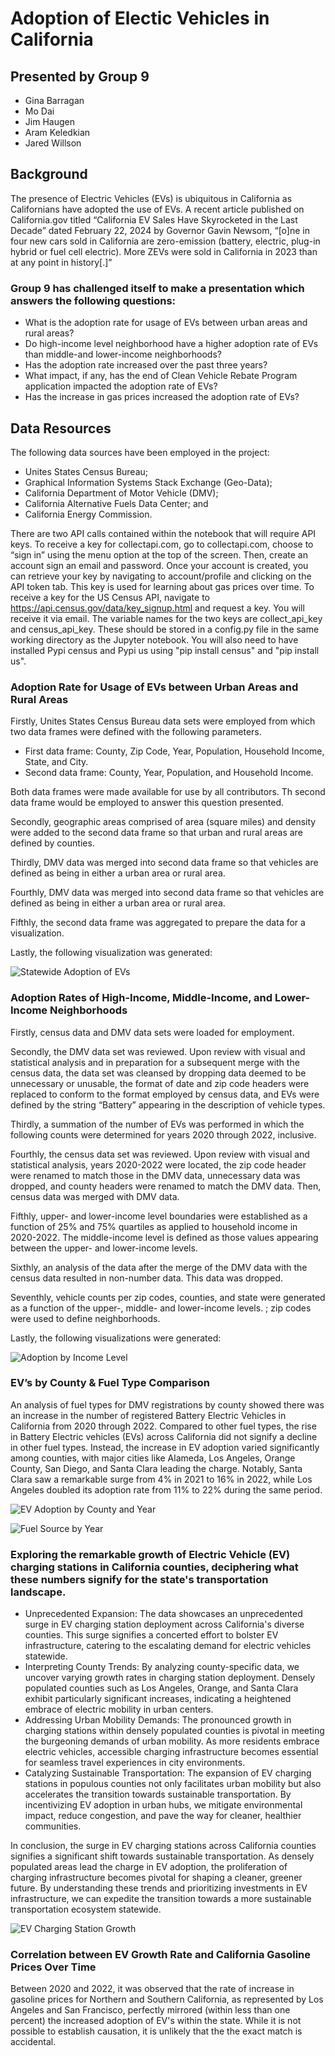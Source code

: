 # Adoption of Electic Vehicles in California

## Presented by Group 9
* Gina Barragan
* Mo Dai
* Jim Haugen
* Aram Keledkian
* Jared Willson

## Background

The presence of Electric Vehicles (EVs) is ubiquitous in California as Californians have adopted the use of EVs.  A recent article published on California.gov titled “California EV Sales Have Skyrocketed in the Last Decade” dated February 22, 2024 by Governor Gavin Newsom, “[o]ne in four new cars sold in California are zero-emission (battery, electric, plug-in hybrid or fuel cell electric).   More ZEVs were sold in California in 2023 than at any point in history[.]”

### Group 9 has challenged itself to make a presentation which answers the following questions:
* What is the adoption rate for usage of EVs between urban areas and rural areas?
* Do high-income level neighborhood have a higher adoption rate of EVs than middle-and lower-income neighborhoods?
* Has the adoption rate increased over the past three years?
* What impact, if any, has the end of Clean Vehicle Rebate Program application impacted the adoption rate of EVs?
* Has the increase in gas prices increased the adoption rate of EVs?   


## Data Resources
The following data sources have been employed in the project:
* Unites States Census Bureau;
* Graphical Information Systems Stack Exchange (Geo-Data);
* California Department of Motor Vehicle (DMV);
* California Alternative Fuels Data Center; and
* California Energy Commission.

There are two API calls contained within the notebook that will require API keys. To receive a key for collectapi.com, go to collectapi.com, choose to “sign in” using the menu option at the top of the screen. Then, create an account sign an email and password. Once your account is created, you can retrieve your key by navigating to account/profile and clicking on the API token tab. This key is used for learning about gas prices over time. To receive a key for the US Census API, navigate to https://api.census.gov/data/key_signup.html and request a key. You will receive it via email. The variable names for the two keys are collect_api_key and census_api_key. These should be stored in a config.py file in the same working directory as the Jupyter notebook. You will also need to have installed Pypi census and Pypi us using "pip install census" and "pip install us".

### Adoption Rate for Usage of EVs between Urban Areas and Rural Areas
Firstly, Unites States Census Bureau data sets were employed from which two data frames were defined with the following parameters.
* First data frame: County, Zip Code, Year, Population, Household Income, State, and City.
* Second data frame: County, Year, Population, and Household Income.

Both data frames were made available for use by all contributors.  Th second data frame would be employed to answer this question presented.

Secondly, geographic areas comprised of area (square miles) and density were added to the second data frame so that urban and rural areas are defined by counties.

Thirdly, DMV data was merged into second data frame so that vehicles are defined as being in either a urban area or rural area.   

Fourthly, DMV data was merged into second data frame so that vehicles are defined as being in either a urban area or rural area.   

Fifthly, the second data frame was aggregated to prepare the data for a visualization.

Lastly, the following visualization was generated:

![Statewide Adoption of EVs](Resources/Car_Registrations_Urban_v_Rural.png)



### Adoption Rates of High-Income, Middle-Income, and Lower-Income Neighborhoods 

Firstly, census data and DMV data sets were loaded for employment.

Secondly, the DMV data set was reviewed.  Upon review with visual and statistical analysis and in preparation for a subsequent merge with the census data, the data set was cleansed by dropping data deemed to be unnecessary or unusable, the format of date and zip code headers were replaced to conform to the format employed by census data, and EVs were defined by the string “Battery” appearing in the description of vehicle types.  

Thirdly, a summation of the number of EVs was performed in which the following counts were determined for years 2020 through 2022, inclusive.

Fourthly, the census data set was reviewed.  Upon review with visual and statistical analysis, years 2020-2022 were located, the zip code header were renamed to match those in the DMV data, unnecessary data was dropped, and county headers were renamed to match the DMV data.  Then, census data was merged with DMV data.

Fifthly, upper- and lower-income level boundaries were established as a function of 25% and 75% quartiles as applied to household income in 2020-2022.  The middle-income level is defined as those values appearing between the upper- and lower-income levels. 

Sixthly, an analysis of the data after the merge of the DMV data with the census data resulted in non-number data.  This data was dropped.

Seventhly, vehicle counts per zip codes, counties, and state were generated as a function of the upper-, middle- and lower-income levels.    ; zip codes were used to define neighborhoods.

Lastly, the following visualizations were generated:    

![Adoption by Income Level](Resources/EV_Income.png)


### EV’s by County & Fuel Type Comparison

An analysis of fuel types for DMV registrations by county showed there was an increase in the number of registered Battery Electric Vehicles in California from 2020 through 2022. Compared to other fuel types, the rise in Battery Electric vehicles (EVs) across California did not signify a decline in other fuel types. Instead, the increase in EV adoption varied significantly among counties, with major cities like Alameda, Los Angeles, Orange County, San Diego, and Santa Clara leading the charge. Notably, Santa Clara saw a remarkable surge from 4% in 2021 to 16% in 2022, while Los Angeles doubled its adoption rate from 11% to 22% during the same period.

![EV Adoption by County and Year](Resources/ev_by_county_and_year.png)

![Fuel Source by Year](Resources/fuel_by_year.png)

### Exploring the remarkable growth of Electric Vehicle (EV) charging stations in California counties, deciphering what these numbers signify for the state's transportation landscape.

* Unprecedented Expansion: The data showcases an unprecedented surge in EV charging station deployment across California's diverse counties. This surge signifies a concerted effort to bolster EV infrastructure, catering to the escalating demand for electric vehicles statewide.
* Interpreting County Trends: By analyzing county-specific data, we uncover varying growth rates in charging station deployment. Densely populated counties such as Los Angeles, Orange, and Santa Clara exhibit particularly significant increases, indicating a heightened embrace of electric mobility in urban centers.
* Addressing Urban Mobility Demands: The pronounced growth in charging stations within densely populated counties is pivotal in meeting the burgeoning demands of urban mobility. As more residents embrace electric vehicles, accessible charging infrastructure becomes essential for seamless travel experiences in city environments.
* Catalyzing Sustainable Transportation: The expansion of EV charging stations in populous counties not only facilitates urban mobility but also accelerates the transition towards sustainable transportation. By incentivizing EV adoption in urban hubs, we mitigate environmental impact, reduce congestion, and pave the way for cleaner, healthier communities.

In conclusion, the surge in EV charging stations across California counties signifies a significant shift towards sustainable transportation. As densely populated areas lead the charge in EV adoption, the proliferation of charging infrastructure becomes pivotal for shaping a cleaner, greener future. By understanding these trends and prioritizing investments in EV infrastructure, we can expedite the transition towards a more sustainable transportation ecosystem statewide.

![EV Charging Station Growth](Resources/EV_Charging_Stations.png)

### Correlation between EV Growth Rate and California Gasoline Prices Over Time

Between 2020 and 2022, it was observed that the rate of increase in gasoline prices for Northern and Southern California, as represented by Los Angeles and San Francisco, perfectly mirrored (within less than one percent) the increased adoption of EV's within the state. While it is not possible to establish causation, it is unlikely that the the exact match is accidental.
